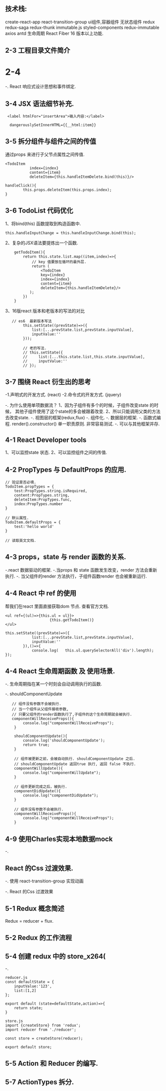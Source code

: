 ## 技术栈:
create-react-app
react-transition-group
ui组件,容器组件
无状态组件
redux
redux-saga
redux-thunk
immutable.js
styled-components
redux-immutable
axios
antd
生命周期
React Fiber 16 版本以上功能.

## 2-3 工程目录文件简介

# 2-4 
-. React 响应式设计思想和事件绑定.

## 3-4 JSX 语法细节补充.

```
 <label htmlFor="insertArea">输入内容:</label>

  dangerouslySetInnerHTML={{__html:item}}
```

## 3-5 拆分组件与组件之间的传值
通过props 来进行子父节点属性之间传值.
```
<TodoItem 
           index={index} 
           content={item}
           deleteItem={this.handleItemDelete.bind(this)}/>

handleClick(){
        this.props.deleteItem(this.props.index);
}

```
## 3-6 TodoList 代码优化

1、将bind(this) 函数提取到构造函数中.
```
this.handleInputChange = this.handleInputChange.bind(this);
```

2、复杂的JSX语法要提炼出一个函数.
```
    getTodoItem(){
        return this.state.list.map((item,index)=>{
            // key 值要放在循环的最外层.
            return (
                <TodoItem 
                key={index}
                index={index} 
                content={item}
                deleteItem={this.handleItemDelete}/>
           );
        })
    }
```

3、16版react 版本和老版本的写法的对比
```
   // es6  最新版本写法
        this.setState((prevState)=>({
            list:[...prevState.list,prevState.inputValue],
            inputValue:''
        }));

        // 老的写法.
        // this.setState({
        //     list:[...this.state.list,this.state.inputValue],
        //     inputValue:''
        // });
```
## 3-7 围绕 React 衍生出的思考
-1.声明式的开发方式. (react)
-2.命令式的开发方式. (jquery)

-. 为什么使用单项数据流？
1、因为子组件有多个的时候，子组件改变state 的时候，
其他子组件使用了这个state的多会被跟着改变.
2、所以只能调用父类的方法去改变state.
-. 视图层的框架(redux,flux)
-. 组件化.
-. 数据层的框架.
-. 函数式编程.
render().constructor()
单一职责原则.
非常容易测试.
-. 可以与其他框架并存.

## 4-1 React Developer tools
1、可以监控state 状态.
2、可以监控组件之间的传值.


## 4-2 PropTypes 与 DefaultProps 的应用.
```
// 验证是否必填.
TodoItem.propTypes = {
    test:PropTypes.string.isRequired,
    content:PropTypes.string,
    deleteItem:PropTypes.func,
    index:PropTypes.number
}

// 默认属性.
TodoItem.defaultProps = {
    test:'hello world'
}

// 读取英文文档.
```

## 4-3 props，state 与 render 函数的关系.
-.react 数据驱动的框架.
-.当props 和 state 函数发生改变，render 方法会重新执行.
-. 当父组件的render 方法执行，子组件函数render 也会被重新运行.

## 4-4 React 中 ref 的使用
帮我们在react 里面直接获取dom 节点.
查看官方文档.
```
<ul ref={(ul)=>{this.ul = ul}}>
                    {this.getTodoItem()}
</ul>

this.setState((prevState)=>({
            list:[...prevState.list,prevState.inputValue],
            inputValue:''
        }),()=>{
            console.log(   this.ul.querySelectorAll('div').length);
});
```

## 4-4 React 生命周期函数 及 使用场景.
-. 生命周期指在某一个时刻会自动调用执行的函数.

-. shouldComponentUpdate

```
   // 组件没有参数不会被执行.
   // 当一个组件从父组件接收参数,
   // 只要父组件的render函数执行了,子组件的这个生命周期就会被执行.
   componentWillReceiveProps(){
        console.log("componentWillReceiveProps");
    }

    shouldComponentUpdate(){
        console.log('shouldComponentUpdate');
        return true;
    }

    // 组件被更新之前，会被自动执行. shouldComponentUpdate 之后.
    // shouldComponentUpdate 返回true 执行, 返回 false 不执行.
    componentWillUpdate(){
        console.log("componentWillUpdate");
    }

    // 组件更新完成之后，被执行.
    componentDidUpdate(){
        console.log("componentDidUpdate");
    }

    // 组件没有参数不会被执行.
    componentWillReceiveProps(){
        console.log("componentWillReceiveProps");
    }

```

## 4-9 使用Charles实现本地数据mock
-. 


## React 的Css 过渡效果.
-. 使用 react-transition-group 实现动画

-. React 的Css 过渡效果


## 5-1 Redux 概念简述
Redux = reducer + flux.

## 5-2 Redux 的工作流程

## 5-4 创建 redux 中的 store_x264(
-. 
```
reducer.js
const defaultState = {
    inputValue:'123',
    list:[1,2]
};

export default (state=defaultState,action)=>{
    return state;
}

store.js
import {createStore} from 'redux';
import reducer from './reducer';

const store = createStore(reducer);

export default store;
```
## 5-5 Action 和 Reducer 的编写.

## 5-7 ActionTypes 拆分.















